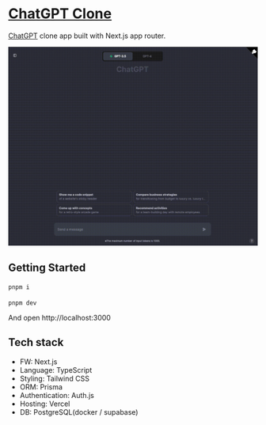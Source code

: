 # [ChatGPT Clone](https://clone-chatgpt-app.vercel.app/)

[ChatGPT](https://chat.openai.com/) clone app built with Next.js app router.

![](demo.gif)

## Getting Started

```
pnpm i

pnpm dev
```

And open http://localhost:3000

## Tech stack

- FW: Next.js
- Language: TypeScript
- Styling: Tailwind CSS
- ORM: Prisma
- Authentication: Auth.js
- Hosting: Vercel
- DB: PostgreSQL(docker / supabase)
